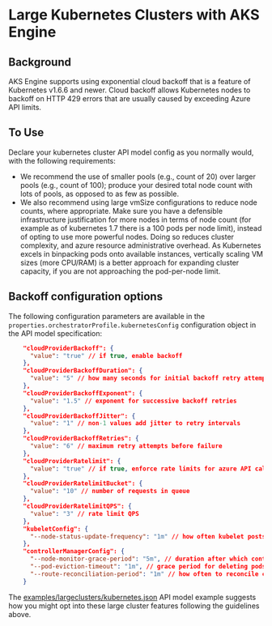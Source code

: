 # Large Kubernetes Clusters with AKS Engine

## Background

AKS Engine supports using exponential cloud backoff that is a feature of Kubernetes v1.6.6 and newer. Cloud backoff allows Kubernetes nodes to backoff on HTTP 429 errors that are usually caused by exceeding Azure API limits.

## To Use

Declare your kubernetes cluster API model config as you normally would, with the following requirements:
- We recommend the use of smaller pools (e.g., count of 20) over larger pools (e.g., count of 100); produce your desired total node count with lots of pools, as opposed to as few as possible.
- We also recommend using large vmSize configurations to reduce node counts, where appropriate. Make sure you have a defensible infrastructure justification for more nodes in terms of node count (for example as of kubernetes 1.7 there is a 100 pods per node limit), instead of opting to use more powerful nodes. Doing so reduces cluster complexity, and azure resource administrative overhead. As Kubernetes excels in binpacking pods onto available instances, vertically scaling VM sizes (more CPU/RAM) is a better approach for expanding cluster capacity, if you are not approaching the pod-per-node limit.

## Backoff configuration options

The following configuration parameters are available in the `properties.orchestratorProfile.kubernetesConfig` configuration object in the API model specification:

```json
    "cloudProviderBackoff": {
      "value": "true" // if true, enable backoff
    },
    "cloudProviderBackoffDuration": {
      "value": "5" // how many seconds for initial backoff retry attempt
    },
    "cloudProviderBackoffExponent": {
      "value": "1.5" // exponent for successive backoff retries
    },
    "cloudProviderBackoffJitter": {
      "value": "1" // non-1 values add jitter to retry intervals
    },
    "cloudProviderBackoffRetries": {
      "value": "6" // maximum retry attempts before failure
    },
    "cloudProviderRatelimit": {
      "value": "true" // if true, enforce rate limits for azure API calls
    },
    "cloudProviderRatelimitBucket": {
      "value": "10" // number of requests in queue
    },
    "cloudProviderRatelimitQPS": {
      "value": "3" // rate limit QPS
    },
    "kubeletConfig": {
      "--node-status-update-frequency": "1m" // how often kubelet posts node status to master
    },
    "controllerManagerConfig": {
      "--node-monitor-grace-period": "5m", // duration after which controller manager marks an AWOL node as NotReady
      "--pod-eviction-timeout": "1m", // grace period for deleting pods on failed nodes
      "--route-reconciliation-period": "1m" // how often to reconcile cloudprovider-originating node routes
    }
```
The [examples/largeclusters/kubernetes.json](https://github.com/Azure/aks-engine/blob/master/examples/largeclusters/kubernetes.json) API model example suggests how you might opt into these large cluster features following the guidelines above.
